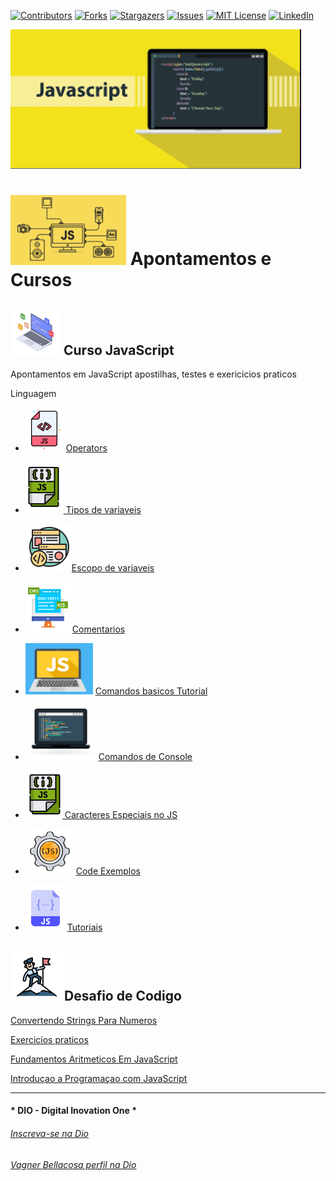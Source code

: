 <!-- PROJECT SHIELDS -->

[![Contributors][contributors-shield]][contributors-url]
[![Forks][forks-shield]][forks-url]
[![Stargazers][stars-shield]][stars-url]
[![Issues][issues-shield]][issues-url]
[![MIT License][license-shield]][license-url]
[![LinkedIn][linkedin-shield]][linkedin-url]

<!-- PROJECT LOGO -->
![Curso de JavaScript](Image/capa.png "JavaScript")



# ![image-20211116170951590](Image/image-20211116170951590.png) Apontamentos e Cursos

##  ![image-20211116172122783](Image/image-20211116172122783.png) Curso JavaScript

Apontamentos em JavaScript apostilhas, testes e exericicios praticos

Linguagem

-  ![image-20211116172219797](Image/image-20211116172219797.png) [Operators](Workspace/Operartors.Md)

- [ ![image-20211116172304900](Image/image-20211116172304900.png) Tipos de variaveis](Workspace/JavaScript_TiposVariaveis.md)

-  ![image-20211116172344576](Image/image-20211116172344576.png)[Escopo de variaveis](Workspace/JavaScript_Escopo.md)

-  ![image-20211116172444664](Image/image-20211116172444664.png)[Comentarios](Workspace/JavaScript_Comentarios.md)

- ![image-20211116172539523](Image/image-20211116172539523.png) [Comandos basicos Tutorial](Workspace/ComandosBasicosTutorial)

- ![image-20211116172604194](Image/image-20211116172604194.png) [Comandos de Console](Workspace/Console)

- [![image-20211116172637913](Image/image-20211116172637913.png) Caracteres Especiais no JS](Workspace/CaracteresEspeciaisNoJavaScript.Md)

- ![image-20211116172733358](Image/image-20211116172733358.png) [Code Exemplos](Workspace/js)

- ![image-20211116172809385](Image/image-20211116172809385.png) [Tutoriais](Workspace/Tutoriais)

##  ![image-20211116175059904](Image/image-20211116175059904.png)Desafio de Codigo

  [Convertendo Strings Para Numeros](Workspace/ConvertendoStringsParaNumeros)

  [Exercicios praticos](Workspace/ExerciciosPraticos)

  [Fundamentos Aritmeticos Em JavaScript](Workspace/FundamentosAritm%C3%A9ticosEmJavaScript)

  [Introduçao a Programaçao com JavaScript](Workspace/Introdu%C3%A7%C3%A3o%20a%20Programa%C3%A7%C3%A3o%20com%20JavaScript)

  

---

#### * DIO - Digital Inovation One *
######  [Inscreva-se na Dio](https://digitalinnovation.one/sign-up?ref=R5J3ZLTIFS)  

######  [Vagner Bellacosa perfil na Dio](https://web.digitalinnovation.one/users/vagnerbellacosa?tab=achievements)  

<!-- MARKDOWN LINKS & IMAGES -->
<!-- https://www.markdownguide.org/basic-syntax/#reference-style-links -->
[contributors-shield]: https://img.shields.io/github/contributors/VagnerBellacosa/Curso_JavaScript.svg?style=for-the-badge
[contributors-url]: https://github.com/VagnerBellacosa/Curso_JavaScript/graphs/contributors
[forks-shield]: https://img.shields.io/github/forks/VagnerBellacosa/Curso_JavaScript.svg?style=for-the-badge
[forks-url]: https://github.com/VagnerBellacosa/Curso_JavaScript/network/members
[stars-shield]: https://img.shields.io/github/stars/VagnerBellacosa/Curso_JavaScript.svg?style=for-the-badge
[stars-url]: https://github.com/VagnerBellacosa/Curso_JavaScript/stargazers
[issues-shield]: https://img.shields.io/github/issues/VagnerBellacosa/Curso_JavaScript.svg?style=for-the-badge
[issues-url]: https://github.com/VagnerBellacosa/Curso_JavaScript/issues
[license-shield]: https://img.shields.io/github/license/VagnerBellacosa/Curso_JavaScript.svg?style=for-the-badge
[license-url]: https://github.com/VagnerBellacosa/Curso_JavaScript/blob/master/LICENSE.txt
[linkedin-shield]: https://img.shields.io/badge/-LinkedIn-black.svg?style=for-the-badge&logo=linkedin&colorB=555
[linkedin-url]: https://www.linkedin.com/in/VagnerBellacosa/
[product-screenshot]: Image/capa.png

